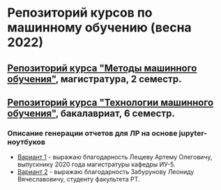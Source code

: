 # Репозиторий курсов по машинному обучению (весна 2022)

## [Репозиторий курса "Методы машинного обучения"](https://github.com/ugapanyuk/ml_course_2022/wiki/COURSE_MMO), магистратура, 2 семестр.

## [Репозиторий курса "Технологии машинного обучения"](https://github.com/ugapanyuk/ml_course_2022/wiki/COURSE_TMO), бакалавриат, 6 семестр.

### Описание генерации отчетов для ЛР на основе jupyter-ноутбуков

- [Вариант 1](https://github.com/matshch/iu5_ml_course) - выражаю благодарность Лещеву Артему Олеговичу, выпускнику 2020 года магистратуры кафедры ИУ-5.
- [Вариант 2](https://github.com/Zaburunier/MLT_Labs/blob/master/%D0%9F%D0%BE%D0%BB%D1%83%D1%87%D0%B5%D0%BD%D0%B8%D0%B5%20%D0%BE%D1%82%D1%87%D1%91%D1%82%D0%BE%D0%B2%20%D0%B8%D0%B7%20%D0%BD%D0%BE%D1%83%D1%82%D0%B1%D1%83%D0%BA%D0%BE%D0%B2/README.md) - выражаю благодарность Забурунову Леониду Вячеславовичу, студенту факультета РТ.
